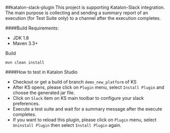 ##katalon-slack-plugin
This project is supporting Katalon-Slack integration.
The main purpose is collecting and sending a summary report of an execution (for Test Suite only) to a channel after the execution completes.

####Build
Requirements:
- JDK 1.8
- Maven 3.3+

Build

`mvn clean install`

####How to test in Katalon Studio
- Checkout or get a build of branch `demo_new_platform` of KS
- After KS opens, please click on `Plugin` menu, select `Install Plugin` and choose the generated jar file.
- Click on `Slack` item on KS main toolbar to configure your slack preferences.
- Execute a test suite and wait for a summary message after the execute completes.
- If you want to reload this plugin, please click on `Plugin` menu, select `Uninstall Plugin` then select `Install Plugin` again. 